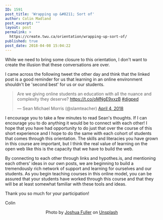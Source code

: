 ```yaml
---
ID: 1591
post_title: 'Wrapping up &#8211; Sort of'
author: Colin Madland
post_excerpt: ""
layout: post
permalink: >
  https://create.twu.ca/orientation/wrapping-up-sort-of/
published: true
post_date: 2018-04-08 15:04:22
---
```

While we need to bring some closure to this orientation, I don't want to create the illusion that these conversations are over.

I came across the following tweet the other day and think that the linked post is a good reminder for us that learning in an online environment shouldn't be 'second best' for us or our students.

<blockquote class="twitter-tweet" data-lang="en">
<p dir="ltr" lang="en">Are we giving online students an education with all the nuance and complexity they deserve? <a href="https://t.co/oMNgE9xxzB">https://t.co/oMNgE9xxzB</a> <a href="https://twitter.com/hashtag/digped?src=hash&amp;ref_src=twsrc%5Etfw">#digped</a></p>
— Sean Michael Morris (@slamteacher) <a href="https://twitter.com/slamteacher/status/981533215105064960?ref_src=twsrc%5Etfw">April 4, 2018</a></blockquote>

<script async src="https://platform.twitter.com/widgets.js" charset="utf-8"></script>
I encourage you to take a few minutes to read Sean's thoughts. If I can encourage you to do anything it would be to connect with each other! I hope that you have had opportunity to do just that over the course of this short experience and I hope to do the same with each cohort of students that comes through this orientation. The skills and literacies you have grown in this course are important, but I think the real value of learning on the open web like this is the capacity that we have to build the web.

By connecting to each other through links and hypothes.is, and mentioning each others' ideas in our own posts, we are beginning to build a tremendously rich network of support and learning for ourselves and our students. As you begin teaching courses in this online model, you can be assured that your students have worked through this course and that they will be at least somewhat familiar with these tools and ideas.

Thank you so much for your participation!

Colin

<div class="_3bJ2H CHExY">
<div class="_1l8RX _1ByhS" style="text-align: center;">Photo by <a href="https://unsplash.com/photos/zLJMOjUr61k?utm_source=unsplash&amp;utm_medium=referral&amp;utm_content=creditCopyText">Joshua Fuller</a> on <a href="https://unsplash.com/?utm_source=unsplash&amp;utm_medium=referral&amp;utm_content=creditCopyText">Unsplash</a></div>
</div>